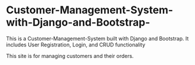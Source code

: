 # Customer-Management-System-with-Django-and-Bootstrap-
This is a Customer-Management-System built with Django and Bootstrap. It includes User Registration, Login, and CRUD functionality

This site is for managing customers and their orders.
